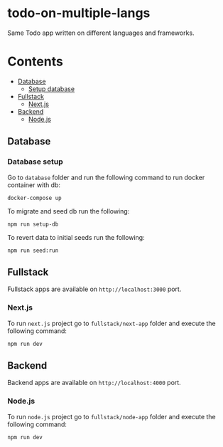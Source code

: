 # todo-on-multiple-langs
Same Todo app written on different languages and frameworks.

# Contents
- [Database](#database)
    - [Setup database](#database-setup)
- [Fullstack](#fullstack)
    - [Next.js](#nextjs)
- [Backend](#backend)
    - [Node.js](#nodejs)

## Database

### Database setup
Go to `database` folder and run the following command to run docker container with db:
```
docker-compose up
```
To migrate and seed db run the following:
```
npm run setup-db
```
To revert data to initial seeds run the following:
```
npm run seed:run
```

## Fullstack
Fullstack apps are available on `http://localhost:3000` port.

### Next.js
To run `next.js` project go to `fullstack/next-app` folder and execute the following command:
```
npm run dev
```

## Backend

Backend apps are available on `http://localhost:4000` port.

### Node.js
To run `node.js` project go to `fullstack/node-app` folder and execute the following command:
```
npm run dev
```


